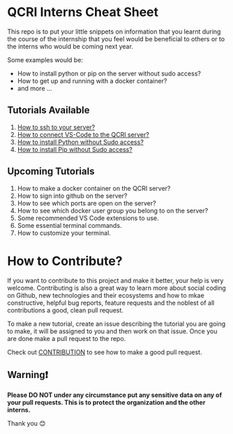 # QCRI Interns Cheat Sheet

This repo is to put your little snippets on information that you learnt during the course of the internship that you feel would be beneficial to others or to the interns who would be coming next year. 

Some examples would be:

* How to install python or pip on the server without sudo access?
* How to get up and running with a docker container?
* and more ...

## Tutorials Available
1. [How to ssh to your server?](/tutorials/how-to-ssh.md)
2. [How to connect VS-Code to the QCRI server?](/tutorials/connect-vs-code-to-server.md)
3. [How to install Python without Sudo access?](/tutorials/install-python-without-sudo.md)
4. [How to install Pip without Sudo access?](/tutorials/install-pip-without-sudo.md)

## Upcoming Tutorials
1. How to make a docker container on the QCRI server?
2. How to sign into github on the server?
3. How to see which ports are open on the server?
4. How to see which docker user group you belong to on the server?
5. Some recommended VS Code extensions to use.
6. Some essential terminal commands.
7. How to customize your terminal. 



# How to Contribute?

If you want to contribute to this project and make it better, your help is very welcome. Contributing is also a great way to learn more about social coding on Github, new technologies and their ecosystems and how to mkae constructive, helpful bug reports, feature requests and the noblest of all contributions a good, clean pull request.

To make a new tutorial, create an issue describing the tutorial you are going to make, it will be assigned to you and then work on that issue. Once you are done make a pull request to the repo.

Check out [CONTRIBUTION](CONTRIBUTION.md) to see how to make a good pull request. 

## Warning:exclamation:

**Please DO NOT under any circumstance put any sensitive data on any of your pull requests. This is to protect the organization and the other interns.**

Thank you :blush:

